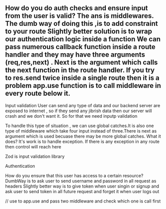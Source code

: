How do you do auth checks and ensure input from the user is valid?
The ans is middlewares.
The dumb way of doing this ,is to add constraint to your route
Slightly better solution is to wrap our authentication logic inside a function 
We can pass numerous callback function inside a route handler and they may have three arguments (req,res,next) . Next is the argument which calls the next function in the route handler.
If you try to res.send twice inside a single route then it is a problem
app.use function is to call middleware in every route below it.
----------------------------------------------------------------------------------

Input validation
User can send any type of data and our backend server are exposed to internet , so if they send any jibrish data then our server will crash and we don't want it. So for that we need inputp validation

To handle this type of situation , we can use global catches.It is also one type of middleware which take four input instead of three.There is next as argument which is used becuase there may be more global catches.
What it does?
It's work is to handle exception. If there is any exception in any route then control will reach here


Zod is input validation library

Authentication

How do you ensure that this user has access to a certain resource?
DumbWay is to ask user to send username and password in all request as headers
Slightly better way is to give token when user singin or signup and ask user to send token in all future request and forget it when user logs out

// use to app.use and pass two middleware and check which one is call first